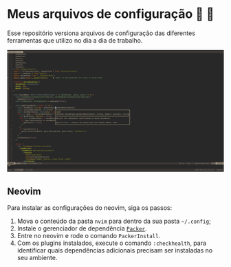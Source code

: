# Meus arquivos de configuração :pencil: :blue_heart:
Esse repositório versiona arquivos de configuração das diferentes ferramentas que utilizo no dia a dia de trabalho.

![Tmux + Neovim](screenshots/environment.png "Workspace")

## Neovim

Para instalar as configurações do neovim, siga os passos:

1. Mova o conteúdo da pasta `nvim` para dentro da sua pasta `~/.config`;
2. Instale o gerenciador de dependência [`Packer`](https://github.com/wbthomason/packer.nvim#quickstart).
3. Entre no neovim e rode o comando `PackerInstall`.
4. Com os plugins instalados, execute o comando `:checkhealth`, para identificar quais dependências adicionais precisam ser instaladas no seu ambiente.


